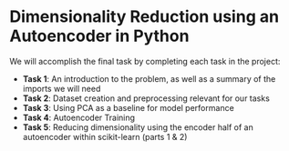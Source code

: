 # Dimensionality Reduction using an Autoencoder in Python

We will accomplish the final task by completing each task in the project:

* <b>Task 1</b>: An introduction to the problem, as well as a summary of the imports we will need
* <b>Task 2</b>: Dataset creation and preprocessing relevant for our tasks
* <b>Task 3</b>: Using PCA as a baseline for model performance
* <b>Task 4</b>: Autoencoder Training
* <b>Task 5</b>: Reducing dimensionality using the encoder half of an autoencoder within scikit-learn (parts 1 & 2)
